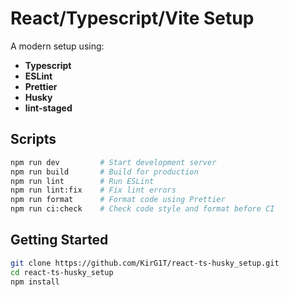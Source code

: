 # React/Typescript/Vite Setup

A modern setup using:

-  **Typescript**
-  **ESLint** 
-  **Prettier**
-  **Husky** 
-  **lint-staged**


## Scripts

```bash
npm run dev         # Start development server
npm run build       # Build for production
npm run lint        # Run ESLint
npm run lint:fix    # Fix lint errors
npm run format      # Format code using Prettier
npm run ci:check    # Check code style and format before CI
```

## Getting Started

```bash
git clone https://github.com/KirG1T/react-ts-husky_setup.git
cd react-ts-husky_setup
npm install
```
